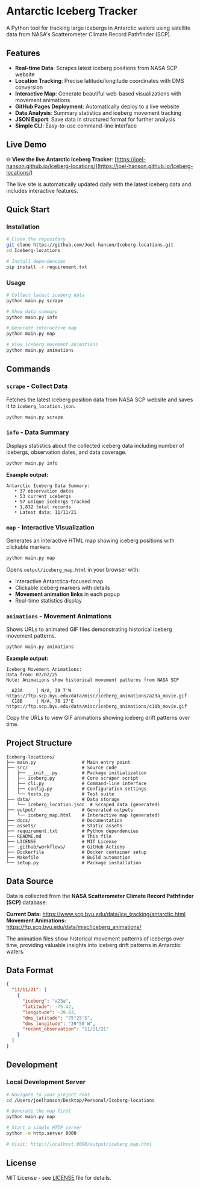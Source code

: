 # Antarctic Iceberg Tracker

A Python tool for tracking large icebergs in Antarctic waters using satellite data from NASA's Scatterometer Climate Record Pathfinder (SCP).

## Features

- **Real-time Data**: Scrapes latest iceberg positions from NASA SCP website
- **Location Tracking**: Precise latitude/longitude coordinates with DMS conversion
- **Interactive Map**: Generate beautiful web-based visualizations with movement animations
- **GitHub Pages Deployment**: Automatically deploy to a live website
- **Data Analysis**: Summary statistics and iceberg movement tracking
- **JSON Export**: Save data in structured format for further analysis
- **Simple CLI**: Easy-to-use command-line interface

## Live Demo

🌐 **View the live Antarctic Iceberg Tracker**: [https://joel-hanson.github.io/Iceberg-locations/](https://joel-hanson.github.io/Iceberg-locations/)

The live site is automatically updated daily with the latest iceberg data and includes interactive features.

## Quick Start

### Installation

```bash
# Clone the repository
git clone https://github.com/Joel-hanson/Iceberg-locations.git
cd Iceberg-locations

# Install dependencies
pip install -r requirement.txt
```

### Usage

```bash
# Collect latest iceberg data
python main.py scrape

# Show data summary
python main.py info

# Generate interactive map
python main.py map

# View iceberg movement animations
python main.py animations
```

## Commands

### `scrape` - Collect Data

Fetches the latest iceberg position data from NASA SCP website and saves it to `iceberg_location.json`.

```bash
python main.py scrape
```

### `info` - Data Summary

Displays statistics about the collected iceberg data including number of icebergs, observation dates, and data coverage.

```bash
python main.py info
```

**Example output:**

```
Antarctic Iceberg Data Summary:
   • 37 observation dates
   • 53 current icebergs
   • 97 unique icebergs tracked
   • 1,832 total records
   • Latest data: 11/11/21
```

### `map` - Interactive Visualization

Generates an interactive HTML map showing iceberg positions with clickable markers.

```bash
python main.py map
```

Opens `output/iceberg_map.html` in your browser with:

- Interactive Antarctica-focused map
- Clickable iceberg markers with details
- **Movement animation links** in each popup
- Real-time statistics display

### `animations` - Movement Animations

Shows URLs to animated GIF files demonstrating historical iceberg movement patterns.

```bash
python main.py animations
```

**Example output:**

```
Iceberg Movement Animations:
Data from: 07/02/25
Note: Animations show historical movement patterns from NASA SCP

  A23A     | N/A, 39 7'W          | https://ftp.scp.byu.edu/data/misc/iceberg_animations/a23a_movie.gif
  C18B     | N/A, 78 17'E         | https://ftp.scp.byu.edu/data/misc/iceberg_animations/c18b_movie.gif
```

Copy the URLs to view GIF animations showing iceberg drift patterns over time.

## Project Structure

```
Iceberg-locations/
├── main.py                 # Main entry point
├── src/                    # Source code
│   ├── __init__.py         # Package initialization
│   ├── iceberg.py          # Core scraper script
│   ├── cli.py              # Command-line interface
│   ├── config.py           # Configuration settings
│   └── tests.py            # Test suite
├── data/                   # Data storage
│   └── iceberg_location.json  # Scraped data (generated)
├── output/                 # Generated outputs
│   └── iceberg_map.html    # Interactive map (generated)
├── docs/                   # Documentation
├── assets/                 # Static assets
├── requirement.txt         # Python dependencies
├── README.md               # This file
├── LICENSE                 # MIT License
├── .github/workflows/      # GitHub Actions
├── Dockerfile              # Docker container setup
├── Makefile                # Build automation
└── setup.py                # Package installation
```

## Data Source

Data is collected from the **NASA Scatterometer Climate Record Pathfinder (SCP)** database:

**Current Data:** <https://www.scp.byu.edu/data/ice_tracking/antarctic.html>
**Movement Animations:** <https://ftp.scp.byu.edu/data/misc/iceberg_animations/>

The animation files show historical movement patterns of icebergs over time, providing valuable insights into iceberg drift patterns in Antarctic waters.

## Data Format

```json
{
  "11/11/21": [
    {
      "iceberg": "a23a",
      "latitude": -75.42,
      "longitude": -39.83,
      "dms_latitude": "75°25'S",
      "dms_longitude": "39°50'W",
      "recent_observation": "11/11/21"
    }
  ]
}
```

## Development

### Local Development Server

```bash
# Navigate to your project root
cd /Users/joelhanson/Desktop/Personal/Iceberg-locations

# Generate the map first
python main.py map

# Start a simple HTTP server
python -m http.server 8000

# Visit: http://localhost:8000/output/iceberg_map.html
```

## License

MIT License - see [LICENSE](LICENSE) file for details.
